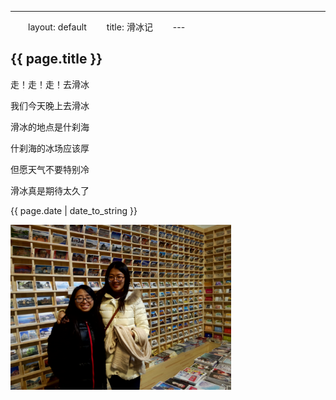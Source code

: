 ---
　　layout: default
　　title: 滑冰记
　　---

## {{ page.title }}

走！走！走！去滑冰

我们今天晚上去滑冰

滑冰的地点是什刹海

什刹海的冰场应该厚

但愿天气不要特别冷

滑冰真是期待太久了



{{ page.date | date_to_string }}


<img src="https://raw.githubusercontent.com/625227924/picture/master/1%E6%9C%884%E6%97%A520%E7%82%B9%EF%BC%8C%E4%B8%8E%E6%9D%A8%E6%85%A7%E7%8F%8A%E5%9C%A8%20%E4%BB%80%E5%88%B9%E6%B5%B7%20%E7%83%9F%E6%96%97%E6%96%9C%E8%A1%97.jpg" width = "70%" />
